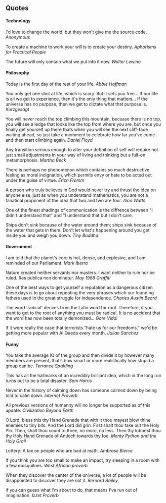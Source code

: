 ## Quotes

#### Technology
I'd love to change the world, but they won't give me the source code.    _Anonymous_

To create a machine to work your will is to create your destiny.    _Aphorisms for Practical People_

The future will only contain what we put into it now.    _Walter Lewino_


#### Philosophy
Today is the first day of the rest of your life.    _Abbie Hoffman_

You only get one shot at life, which is scary. But it sets you free... If our life is all we get to experience, then it's the only thing that matters... If the universe has no purpose, then we get to dictate what that purpose is.    _Kurzgesagt_

You will never reach the top climbing this mountain, becuase there is no top, you will see a ledge that looks like the top from where you are, but once you finally get yourself up there thats when you will see the next cliff-face waiting ahead, so just take a momment to celebrate how far you've come and then start climbing again.    _Daniel Floyd_

Any transition serious enough to alter your definition of self will require not just small adjustments in your way of living and thinking but a full-on metamorphosis.    _Martha Beck_

There is perhaps no phenomenon which contains so much destructive feeling as moral indignation, which permits envy or hate to be acted out under the guise of virtue.    _Erich Fromm_

A person who truly believes in God would never try and thrust the idea on anyone else, just as when you understand mathematics, you are not a fanatical proponent of the idea that two and two are four.    _Alan Watts_

One of the finest shadings of communication is the diffrence between "I didn't understand that" and "I understand that but I don't care.

Ships don't sink because of the water around them; ships sink because of the water that gets in them. Don't let what's happening around you get inside you and weigh you down.    _Tiny Buddha_


#### Government
I am told that the planet's core is hot, dense, and explosive, and I am reminded of our Parliament.    _Mark Iberra_

Nature created neither servants nor masters. I want neither to rule nor be ruled. Res publica non dominetur.    _May 1968 Graffiti_

One of the best ways to get yourself a reputation as a dangerous citizen these days is to go about repeating the very phrases which our founding fathers used in the great struggle for independence.    _Charles Austin Beard_

The word 'radical' derives from the Latin word for root. Therefore, if you want to get to the root of anything you must be radical. It is no accident that the word has now been totally demonized...    _Gore Vidal_

If it were really the case that terrorists "hate us for our freedoms," we'd be getting more popular with Al Qaeda every month.    _Julian Sanchez_


#### Funny
You take the average IQ of the group and then divide it by however many members are present, that’s how smart or more realistically how stupid a group can be.    _Terrance Spalding_

This has all the hallmarks of an incredibly brilliant idea, which in the long run turns out to be a total disaster.    _Sam Harris_

Never in the history of calming down has someone calmed down by being told to calm down.    _Internet Proverb_

All previous versions of humanity will no longer be supported as of this update.    _Civilization Beyond Earth_

O Lord, bless this thy Hand Grenade that with it thou mayest blow thine enemies to tiny bits. And the Lord did grin. First shalt thou take out the Holy Pin. Then, shalt thou count to three, no more, no less. Then thy lobbest thou thy Holy Hand Grenade of Antioch towards thy foe.    _Monty Python and the Holy Grail_

Lottery: A tax on people who are bad at math.    _Ambrose Bierce_

If you think you are too small to make an impact, try sleeping in a room with a few mosquitoes.    _West African proverb_

When they discover the center of the universe, a lot of people will be disappointed to discover they are not it.    _Bernard Bailey_

If you can guess what I'm about to do, that means I've run out of imagination. _Izzet Proverb_
